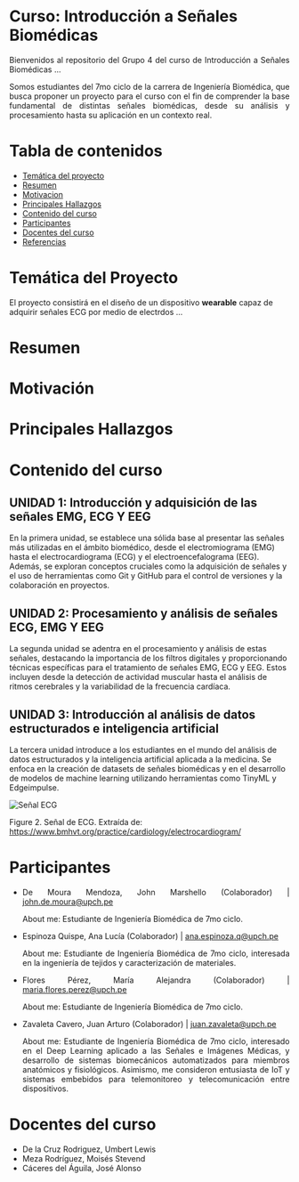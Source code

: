 # Curso: Introducción a Señales Biomédicas

<div style="text-align: justify"> 
Bienvenidos al repositorio del Grupo 4 del curso de Introducción a Señales Biomédicas ...


Somos estudiantes del 7mo ciclo de la carrera de Ingeniería Biomédica, que busca proponer un proyecto para el curso con el fin de comprender la base fundamental de distintas señales biomédicas, desde su análisis y procesamiento hasta su aplicación en un contexto real.

</div>


# Tabla de contenidos
- [Temática del proyecto](#temática-del-proyecto)
- [Resumen](#resumen)
- [Motivacion](#Motivacion)
- [Principales Hallazgos](#principales-hallazgos)
- [Contenido del curso](#Contenido-del-curso)
- [Participantes](#Participantes)
- [Docentes del curso](#docentes-del-curso)
- [Referencias](#referencias)


# Temática del Proyecto

El proyecto consistirá en el diseño de un dispositivo __wearable__ capaz de adquirir señales ECG por medio de electrdos ...


# Resumen


# Motivación


# Principales Hallazgos



# Contenido del curso
## UNIDAD 1: Introducción y adquisición de las señales EMG, ECG Y EEG

En la primera unidad, se establece una sólida base al presentar las señales más utilizadas en el ámbito biomédico, desde el electromiograma (EMG) hasta el electrocardiograma (ECG) y el electroencefalograma (EEG). Además, se exploran conceptos cruciales como la adquisición de señales y el uso de herramientas como Git y GitHub para el control de versiones y la colaboración en proyectos.

## UNIDAD 2: Procesamiento y análisis de señales ECG, EMG Y EEG
La segunda unidad se adentra en el procesamiento y análisis de estas señales, destacando la importancia de los filtros digitales y proporcionando técnicas específicas para el tratamiento de señales EMG, ECG y EEG. Estos incluyen desde la detección de actividad muscular hasta el análisis de ritmos cerebrales y la variabilidad de la frecuencia cardíaca.

## UNIDAD 3: Introducción al análisis de datos estructurados e inteligencia artificial

La tercera unidad introduce a los estudiantes en el mundo del análisis de datos estructurados y la inteligencia artificial aplicada a la medicina. Se enfoca en la creación de datasets de señales biomédicas y en el desarrollo de modelos de machine learning utilizando herramientas como TinyML y Edgeimpulse.

![Señal ECG](https://encrypted-tbn0.gstatic.com/images?q=tbn:ANd9GcSwbuBMwCDsVsAleXOzzyMK9-O-LyJu6Bvo-A&s)

Figure 2. Señal de ECG. Extraída de: https://www.bmhvt.org/practice/cardiology/electrocardiogram/

<div style="text-align: justify">



# Participantes
 - De Moura Mendoza, John Marshello (Colaborador) | john.de.moura@upch.pe

    About me: Estudiante de Ingeniería Biomédica de 7mo ciclo.


 - Espinoza Quispe, Ana Lucía (Colaborador) | ana.espinoza.q@upch.pe

    About me: Estudiante de Ingeniería Biomédica de 7mo ciclo, interesada en la ingeniería de tejidos y caracterización de materiales.



 - Flores Pérez, María Alejandra (Colaborador) |  maria.flores.perez@upch.pe

    About me: Estudiante de Ingeniería Biomédica de 7mo ciclo. 




 - Zavaleta Cavero, Juan Arturo (Colaborador) | juan.zavaleta@upch.pe

    About me: Estudiante de Ingeniería Biomédica de 7mo ciclo, interesado en el Deep Learning aplicado a las Señales e Imágenes Médicas, y desarrollo de sistemas biomecánicos automatizados para miembros anatómicos y fisiológicos. Asimismo, me consideron entusiasta de IoT y sistemas embebidos para telemonitoreo y telecomunicación entre dispositivos. 



# Docentes del curso
- De la Cruz Rodriguez, Umbert Lewis
- Meza Rodríguez, Moisés Stevend
- Cáceres del Águila, José Alonso

</div>

